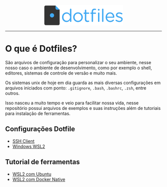 <div align="center">
    <img  src="dotfiles.png"/>
</div>

---

# O que é Dotfiles?

São arquivos de configuração para personalizar o seu ambiente, nesse nosso caso o ambiente de desenvolvimento, como por exemplo o shell, editores, sistemas de controle de versão e muito mais.

Os sistemas unix de hoje em dia guarda as mais diversas configurações em arquivos iniciados com ponto: `.gitignore`, `.bash`, `.bashrc`, `.zsh`, entre outros.

Isso nasceu a muito tempo e veio para facilitar nossa vida, nesse repositório possui arquivos de exemplos e suas instruções além de tutoriais para instalação de ferramentas.

## Configurações Dotfile

- [SSH Client](./.ssh)
- [Windows WSL2](./windows/wsl2/)

## Tutorial de ferramentas
- [WSL2 com Ubuntu](./windows/wsl2/README.md#-para-habilitar-o-wsl)
- [WSL2 com Docker Native](./windows/wsl2/docker/README.md)
